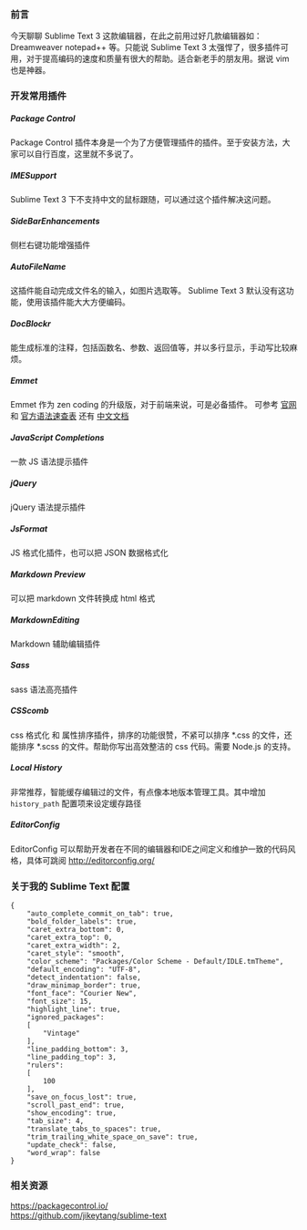 ### 前言

今天聊聊 Sublime Text 3 这款编辑器，在此之前用过好几款编辑器如：Dreamweaver notepad++ 等。只能说 Sublime Text 3 太强悍了，很多插件可用，对于提高编码的速度和质量有很大的帮助。适合新老手的朋友用。据说 vim 也是神器。

### 开发常用插件

##### Package Control
Package Control 插件本身是一个为了方便管理插件的插件。至于安装方法，大家可以自行百度，这里就不多说了。

##### IMESupport
Sublime Text 3 下不支持中文的鼠标跟随，可以通过这个插件解决这问题。

##### SideBarEnhancements
侧栏右键功能增强插件

##### AutoFileName
这插件能自动完成文件名的输入，如图片选取等。 Sublime Text 3 默认没有这功能，使用该插件能大大方便编码。

##### DocBlockr
能生成标准的注释，包括函数名、参数、返回值等，并以多行显示，手动写比较麻烦。

##### Emmet
Emmet 作为 zen coding 的升级版，对于前端来说，可是必备插件。 可参考 [官网](http://docs.emmet.io/) 和 [官方语法速查表](http://docs.emmet.io/cheat-sheet/) 还有 [中文文档](http://yanxyz.github.io/emmet-docs/)

##### JavaScript Completions
一款 JS 语法提示插件

##### jQuery
jQuery 语法提示插件

##### JsFormat
JS 格式化插件，也可以把 JSON 数据格式化

##### Markdown Preview
可以把 markdown 文件转换成 html 格式

##### MarkdownEditing
Markdown 辅助编辑插件

##### Sass
sass 语法高亮插件

##### CSScomb
css 格式化 和 属性排序插件，排序的功能很赞，不紧可以排序 *.css 的文件，还能排序 *.scss 的文件。帮助你写出高效整洁的 css 代码。需要 Node.js 的支持。

##### Local History
非常推荐，智能缓存编辑过的文件，有点像本地版本管理工具。其中增加 `history_path` 配置项来设定缓存路径

##### EditorConfig
EditorConfig 可以帮助开发者在不同的编辑器和IDE之间定义和维护一致的代码风格，具体可跳阅 <http://editorconfig.org/>

### 关于我的 Sublime Text 配置

```
{
    "auto_complete_commit_on_tab": true,
    "bold_folder_labels": true,
    "caret_extra_bottom": 0,
    "caret_extra_top": 0,
    "caret_extra_width": 2,
    "caret_style": "smooth",
    "color_scheme": "Packages/Color Scheme - Default/IDLE.tmTheme",
    "default_encoding": "UTF-8",
    "detect_indentation": false,
    "draw_minimap_border": true,
    "font_face": "Courier New",
    "font_size": 15,
    "highlight_line": true,
    "ignored_packages":
    [
        "Vintage"
    ],
    "line_padding_bottom": 3,
    "line_padding_top": 3,
    "rulers":
    [
        100
    ],
    "save_on_focus_lost": true,
    "scroll_past_end": true,
    "show_encoding": true,
    "tab_size": 4,
    "translate_tabs_to_spaces": true,
    "trim_trailing_white_space_on_save": true,
    "update_check": false,
    "word_wrap": false
}
```


### 相关资源
<https://packagecontrol.io/>  
<https://github.com/jikeytang/sublime-text>